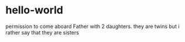 # hello-world
permission to come aboard
Father with 2 daughters. they are twins but i rather say that they are sisters
